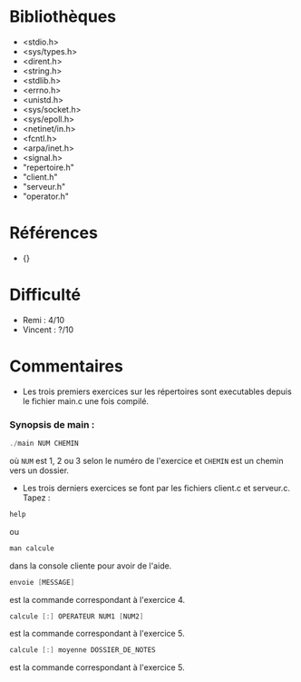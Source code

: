 # Bibliothèques
* <stdio.h>
* <sys/types.h>
* <dirent.h>
* <string.h>
* <stdlib.h>
* <errno.h>
* <unistd.h>
* <sys/socket.h>
* <sys/epoll.h>
* <netinet/in.h>
* <fcntl.h>
* <arpa/inet.h>
* <signal.h>
* "repertoire.h"
* "client.h"
* "serveur.h"
* "operator.h"



# Références
* {}

# Difficulté
* Remi : 4/10
* Vincent : ?/10

# Commentaires
* Les trois premiers exercices sur les répertoires sont executables depuis le fichier main.c une fois compilé.

### Synopsis de main :
```c
./main NUM CHEMIN
```
où `NUM` est 1, 2 ou 3 selon le numéro de l'exercice et `CHEMIN` est un chemin vers un dossier.

* Les trois derniers exercices se font par les fichiers client.c et serveur.c. Tapez :
```c
help
```
ou
```c
man calcule
```
dans la console cliente pour avoir de l'aide.

```c
envoie [MESSAGE]
```
est la commande correspondant à l'exercice 4.

```c
calcule [:] OPERATEUR NUM1 [NUM2]
```
est la commande correspondant à l'exercice 5.

```c
calcule [:] moyenne DOSSIER_DE_NOTES
```
est la commande correspondant à l'exercice 5.
